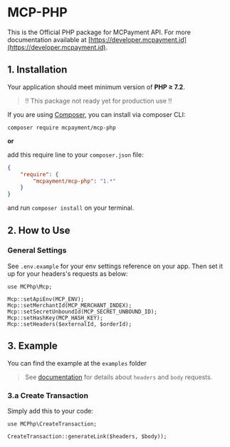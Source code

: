 MCP-PHP
===============

This is the Official PHP package for MCPayment API.
For more documentation available at [https://developer.mcpayment.id](https://developer.mcpayment.id).



## 1. Installation

Your application should meet minimum version of **PHP ≥ 7.2**.
> :bangbang: This package not ready yet for production use :bangbang:

If you are using [Composer](https://getcomposer.org), you can install via composer CLI:

```
composer require mcpayment/mcp-php
```

**or**

add this require line to your `composer.json` file:

```json
{
    "require": {
        "mcpayment/mcp-php": "1.*"
    }
}
```

and run `composer install` on your terminal.


## 2. How to Use

### General Settings

See `.env.example` for your env settings reference on your app. Then set it up for your headers's requests as below:
```
use MCPhp\Mcp;

Mcp::setApiEnv(MCP_ENV);
Mcp::setMerchantId(MCP_MERCHANT_INDEX);
Mcp::setSecretUnboundId(MCP_SECRET_UNBOUND_ID);
Mcp::setHashKey(MCP_HASH_KEY);
Mcp::setHeaders($externalId, $orderId);
```

## 3. Example
You can find the example at the `examples` folder
> See [documentation](https://developer.mcpayment.id) for details about `headers` and `body` requests.


### 3.a Create Transaction
Simply add this to your code:
```
use MCPhp\CreateTransaction;

CreateTransaction::generateLink($headers, $body));
```
<!-- the readme hasn't done -->
